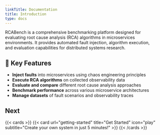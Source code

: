 ```yaml
---
linkTitle: Documentation
title: Introduction
type: docs
---
```


RCABench is a comprehensive benchmarking platform designed for evaluating root cause analysis (RCA) algorithms in microservices environments. It provides automated fault injection, algorithm execution, and evaluation capabilities for distributed systems research.

## 🎯 Key Features

- **Inject faults** into microservices using chaos engineering principles
- **Execute RCA algorithms** on collected observability data
- **Evaluate and compare** different root cause analysis approaches
- **Benchmark performance** across various microservice architectures
- **Manage datasets** of fault scenarios and observability traces

## Next

{{< cards >}}
{{< card url="getting-started" title="Get Started" icon="play" subtitle="Create your own system in just 5 minutes!" >}}
{{< /cards >}}
